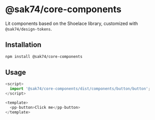# @sak74/core-components

Lit components based on the Shoelace library, customized with `@sak74/design-tokens`.

## Installation

```bash
npm install @sak74/core-components
```

## Usage

```js
<script>
  import '@sak74/core-components/dist/components/button/button';
</script>

<template>
  <pp-button>Click me</pp-button>
</template>
```
